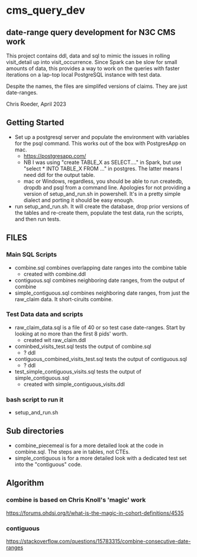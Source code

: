 # cms_query_dev
## date-range query development for N3C CMS work

This project contains ddl, data and sql to mimic the issues in rolling visit_detail up
into visit_occurrence. Since Spark can be slow for small amounts of data, this provides
a way to work on the queries with faster iterations on a lap-top local PostgreSQL instance
with test data.

Despite the names, the files are simplifed versions of claims. They are just date-ranges.

Chris Roeder, April 2023


## Getting Started
- Set up a postgresql server and populate the environment with variables for the psql command.  This works out of the box with PostgresApp on mac.
  - https://postgresapp.com/
  - NB I was using "create TABLE_X as SELECT...." in Spark, but use "select * INTO TABLE_X FROM ..." in postgres. The latter means I need ddl for the output table.
  - mac or Windows, regardless,  you should be able to run createdb, dropdb and psql from a command line. Apologies for not providing a version of  setup_and_run.sh in powershell. It's in a pretty simple dialect and porting it should be easy enough.
- run setup_and_run.sh. It will create the database, drop prior versions of the tables and re-create them, populate the test data, run the scripts, and then run tests.

## FILES
### Main SQL Scripts
- combine.sql combines overlapping date ranges into the combine table
  - created with combine.ddl
- contiguous.sql combines neighboring date ranges, from the output of combine
- simple_contiguous.sql combines neighboring date ranges, from just the raw_claim data. It short-ciruits combine.

### Test Data data and scripts
- raw_claim_data.sql is a file of 40 or so test case date-ranges. Start by looking at no more than the first 8 pids' worth.
  - created wit raw_claim.ddl
- cominbed_visits_test.sql tests the output of combine.sql
  - ? ddl
- contiguous_combined_visits_test.sql tests the output of contiguous.sql
  - ? ddl
- test_simple_contiguous_visits.sql tests the output of simple_contiguous.sql
  - created with simple_contiguous_visits.ddl

### bash script to run it
- setup_and_run.sh

## Sub directories
- combine_piecemeal is for a more detailed look at the code in combine.sql. The steps are in tables, not CTEs.
- simple_contiguous is for a more detailed look with a dedicated test set into the "contiguous" code.

## Algorithm

### combine is based on Chris Knoll's 'magic' work 
https://forums.ohdsi.org/t/what-is-the-magic-in-cohort-definitions/4535

### contiguous
https://stackoverflow.com/questions/15783315/combine-consecutive-date-ranges 

